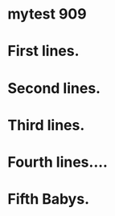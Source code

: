 mytest 909
======

First lines.
===========

Second lines.
===========

Third lines.
===========

Fourth lines....
============

Fifth Babys.
===========